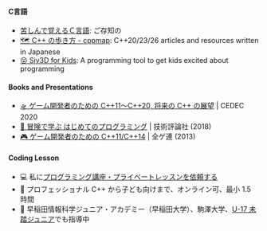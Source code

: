 #### C言語
- [苦しんで覚えるＣ言語](https://9cguide.appspot.com/index.html): ご存知の
- [🗺️ C++ の歩き方 - cppmap](https://cppmap.github.io/): C++20/23/26 articles and resources written in Japanese
- [😛 Siv3D for Kids](https://siv3d-for-kids.github.io/): A programming tool to get kids excited about programming

#### Books and Presentations
- [🛸 ゲーム開発者のための C++11～C++20, 将来の C++ の展望](https://speakerdeck.com/cpp/cedec2020) | CEDEC 2020
- [📗 冒険で学ぶ はじめてのプログラミング](https://www.amazon.co.jp/%E5%86%92%E9%99%BA%E3%81%A7%E5%AD%A6%E3%81%B6-%E3%81%AF%E3%81%98%E3%82%81%E3%81%A6%E3%81%AE%E3%83%97%E3%83%AD%E3%82%B0%E3%83%A9%E3%83%9F%E3%83%B3%E3%82%B0-%E9%88%B4%E6%9C%A8-%E9%81%BC/dp/4774199184/ref=as_li_ss_tl?_encoding=UTF8&qid=&sr=&linkCode=ll1&tag=cppmap-22&linkId=890aadae757be93b36c414cdad766f05) | 技術評論社 (2018)
- [🎮 ゲーム開発者のための C++11/C++14](https://www.slideshare.net/Reputeless/c11c14) | 全ゲ連 (2013)

#### Coding Lesson
- 💻 私に[プログラミング講座・プライベートレッスンを依頼する](https://ryo-suzuki-contact.github.io/#_10)
- 🏢 プロフェッショナル C++ から子ども向けまで、オンライン可、最小 1.5 時間
- 🏫 早稲田情報科学ジュニア・アカデミー（早稲田大学）、駒澤大学、[U-17 未踏ジュニア](https://jr.mitou.org/)でも指導中

